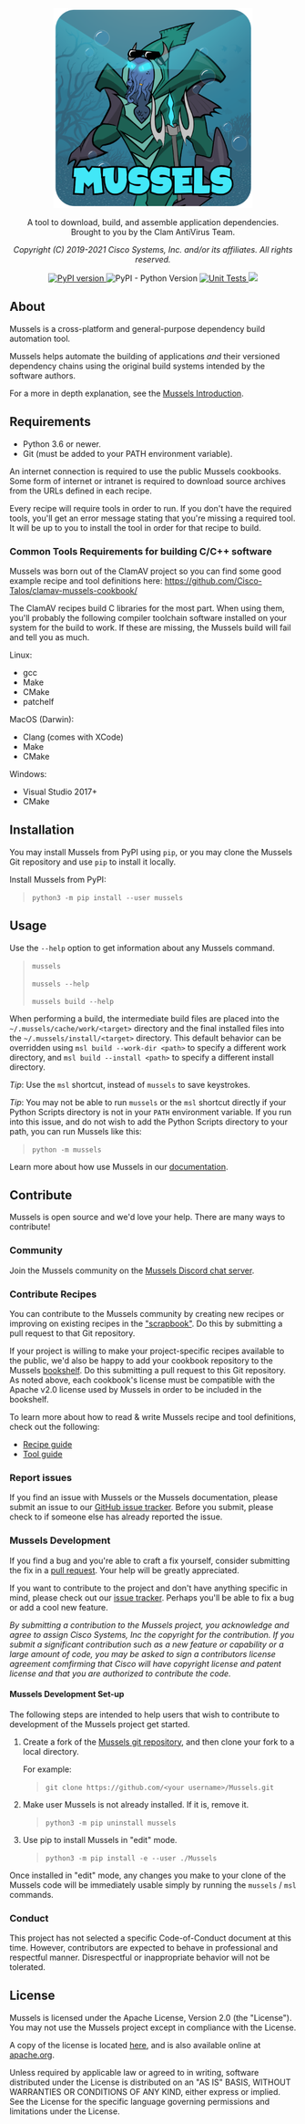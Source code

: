 <p align="center">
  <img width="350" height="350" src="https://raw.githubusercontent.com/Cisco-Talos/Mussels/master/images/mussels-500.png" alt='Mussels'>
</p>

<p align="center">A tool to download, build, and assemble application dependencies.
</br>Brought to you by the Clam AntiVirus Team.
<p align="center"><em>Copyright (C) 2019-2021 Cisco Systems, Inc. and/or its affiliates. All rights reserved.</em></p>

<p align="center">
<a href="https://pypi.org/project/mussels/">
  <img src="https://badge.fury.io/py/mussels.svg" alt="PyPI version" height="18">
</a>
<img alt="PyPI - Python Version" src="https://img.shields.io/pypi/pyversions/mussels" height="18">
<a href="https://github.com/Cisco-Talos/Mussels/actions">
  <img alt="Unit Tests" src="https://github.com/Cisco-Talos/Mussels/workflows/Unit%20Tests/badge.svg" height="18">
</a>
<a href="https://discord.gg/My6Mqxt">
<img src="https://img.shields.io/discord/636014317892009985.svg?logo=discord" height="18"/>
</a>
</p>

## About

Mussels is a cross-platform and general-purpose dependency build automation tool.

Mussels helps automate the building of applications _and_ their versioned dependency chains using the original build systems intended by the software authors.

For a more in depth explanation, see the [Mussels Introduction](docs/introduction.md).

## Requirements

- Python 3.6 or newer.
- Git (must be added to your PATH environment variable).

An internet connection is required to use the public Mussels cookbooks. Some form of internet or intranet is required to download source archives from the URLs defined in each recipe.

Every recipe will require tools in order to run.  If you don't have the required tools, you'll get an error message stating that you're missing a required tool.  It will be up to you to install the tool in order for that recipe to build.

### Common Tools Requirements for building C/C++ software

Mussels was born out of the ClamAV project so you can find some good example recipe and tool definitions here: https://github.com/Cisco-Talos/clamav-mussels-cookbook/

The ClamAV recipes build C libraries for the most part. When using them, you'll probably the following compiler toolchain software installed on your system for the build to work. If these are missing, the Mussels build will fail and tell you as much.

Linux:

- gcc
- Make
- CMake
- patchelf

MacOS (Darwin):

- Clang (comes with XCode)
- Make
- CMake

Windows:

- Visual Studio 2017+
- CMake

## Installation

You may install Mussels from PyPI using `pip`, or you may clone the Mussels Git repository and use `pip` to install it locally.

Install Mussels from PyPI:

> `python3 -m pip install --user mussels`

## Usage

Use the `--help` option to get information about any Mussels command.

> `mussels`
>
> `mussels --help`
>
> `mussels build --help`

When performing a build, the intermediate build files are placed into the `~/.mussels/cache/work/<target>` directory and the final installed files into the `~/.mussels/install/<target>` directory. This default behavior can be overridden using `msl build --work-dir <path>` to specify a different work directory, and `msl build --install <path>` to specify a different install directory.

_Tip_: Use the `msl` shortcut, instead of `mussels` to save keystrokes.

_Tip_: You may not be able to run `mussels` or the `msl` shortcut directly if your Python Scripts directory is not in your `PATH` environment variable. If you run into this issue, and do not wish to add the Python Scripts directory to your path, you can run Mussels like this:

> `python -m mussels`

Learn more about how use Mussels in our [documentation](docs/usage.md).

## Contribute

Mussels is open source and we'd love your help. There are many ways to contribute!

### Community

Join the Mussels community on the [Mussels Discord chat server](https://discord.gg/My6Mqxt).

### Contribute Recipes

You can contribute to the Mussels community by creating new recipes or improving on existing recipes in the ["scrapbook"](https://github.com/Cisco-Talos/mussels-recipe-scrapbook). Do this by submitting a pull request to that Git repository.

If your project is willing to make your project-specific recipes available to the public, we'd also be happy to add your cookbook repository to the Mussels [bookshelf](mussels/bookshelf.py). Do this submitting a pull request to this Git repository. As noted above, each cookbook's license must be compatible with the Apache v2.0 license used by Mussels in order to be included in the bookshelf.

To learn more about how to read & write Mussels recipe and tool definitions, check out the following:

- [Recipe guide](docs/recipes.md)
- [Tool guide](docs/tools.md)

### Report issues

If you find an issue with Mussels or the Mussels documentation, please submit an issue to our [GitHub issue tracker](https://github.com/Cisco-Talos/Mussels/issues).  Before you submit, please check to if someone else has already reported the issue.

### Mussels Development

If you find a bug and you're able to craft a fix yourself, consider submitting the fix in a [pull request](https://github.com/Cisco-Talos/Mussels/pulls). Your help will be greatly appreciated.

If you want to contribute to the project and don't have anything specific in mind, please check out our [issue tracker](https://github.com/Cisco-Talos/Mussels/issues).  Perhaps you'll be able to fix a bug or add a cool new feature.

_By submitting a contribution to the Mussels project, you acknowledge and agree to assign Cisco Systems, Inc the copyright for the contribution. If you submit a significant contribution such as a new feature or capability or a large amount of code, you may be asked to sign a contributors license agreement comfirming that Cisco will have copyright license and patent license and that you are authorized to contribute the code._

#### Mussels Development Set-up

The following steps are intended to help users that wish to contribute to development of the Mussels project get started.

1. Create a fork of the [Mussels git repository](https://github.com/Cisco-Talos/Mussels), and then clone your fork to a local directory.

    For example:

    > `git clone https://github.com/<your username>/Mussels.git`

2. Make user Mussels is not already installed.  If it is, remove it.

    > `python3 -m pip uninstall mussels`

3. Use pip to install Mussels in "edit" mode.

    > `python3 -m pip install -e --user ./Mussels`

Once installed in "edit" mode, any changes you make to your clone of the Mussels code will be immediately usable simply by running the `mussels` / `msl` commands.

### Conduct

This project has not selected a specific Code-of-Conduct document at this time. However, contributors are expected to behave in professional and respectful manner. Disrespectful or inappropriate behavior will not be tolerated.

## License

Mussels is licensed under the Apache License, Version 2.0 (the "License"). You may not use the Mussels project except in compliance with the License.

A copy of the license is located [here](LICENSE), and is also available online at [apache.org](http://www.apache.org/licenses/LICENSE-2.0).

Unless required by applicable law or agreed to in writing, software
distributed under the License is distributed on an "AS IS" BASIS,
WITHOUT WARRANTIES OR CONDITIONS OF ANY KIND, either express or implied.
See the License for the specific language governing permissions and
limitations under the License.
